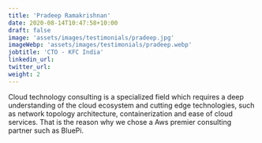 ```yaml
---
title: 'Pradeep Ramakrishnan'
date: 2020-08-14T10:47:58+10:00
draft: false
image: 'assets/images/testimonials/pradeep.jpg'
imageWebp: 'assets/images/testimonials/pradeep.webp'
jobtitle: 'CTO - KFC India'
linkedin_url: 
twitter_url: 
weight: 2
---
```

Cloud technology consulting is a specialized field which requires a deep
understanding of the cloud ecosystem and cutting edge technologies, such as network
topology architecture, containerization and ease of cloud services. That is the
reason why we chose a Aws premier consulting partner such as BluePi.